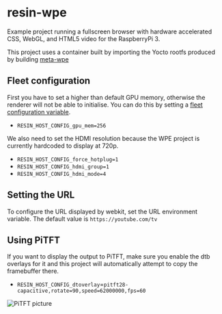 # resin-wpe

Example project running a fullscreen browser with hardware accelerated CSS,
WebGL, and HTML5 video for the RaspberryPi 3.

This project uses a container built by importing the Yocto rootfs produced by
building [meta-wpe](https://github.com/WebPlatformForEmbedded/meta-wpe)

## Fleet configuration

First you have to set a higher than default GPU memory, otherwise the renderer
will not be able to initialise. You can do this by setting a [fleet configuration variable](https://docs.resin.io/configuration/advanced/#modifying-config-txt-remotely-).

* `RESIN_HOST_CONFIG_gpu_mem=256`

We also need to set the HDMI resolution because the WPE project is currently hardcoded to display at 720p.

* `RESIN_HOST_CONFIG_force_hotplug=1`
* `RESIN_HOST_CONFIG_hdmi_group=1`
* `RESIN_HOST_CONFIG_hdmi_mode=4`

## Setting the URL

To configure the URL displayed by webkit, set the URL environment variable. The
default value is `https://youtube.com/tv`

## Using PiTFT

If you want to display the output to PiTFT, make sure you enable the dtb
overlays for it and this project will automatically attempt to copy the
framebuffer there.

* `RESIN_HOST_CONFIG_dtoverlay`=`pitft28-capacitive,rotate=90,speed=62000000,fps=60`

![PiTFT picture](http://i.imgur.com/LJk9Hl5.jpg)
